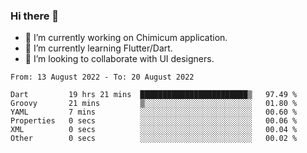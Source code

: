 ### Hi there 👋

<!--
**devcat37/devcat37** is a ✨ _special_ ✨ repository because its `README.md` (this file) appears on your GitHub profile.-->


- 🔭 I’m currently working on Chimicum application.
- 🌱 I’m currently learning Flutter/Dart.
- 👯 I’m looking to collaborate with UI designers.
<!-- - 🤔 I’m looking for help with ... -->

<!--START_SECTION:waka-->

```text
From: 13 August 2022 - To: 20 August 2022

Dart         19 hrs 21 mins  ████████████████████████▒   97.49 %
Groovy       21 mins         ▒░░░░░░░░░░░░░░░░░░░░░░░░   01.80 %
YAML         7 mins          ░░░░░░░░░░░░░░░░░░░░░░░░░   00.60 %
Properties   0 secs          ░░░░░░░░░░░░░░░░░░░░░░░░░   00.06 %
XML          0 secs          ░░░░░░░░░░░░░░░░░░░░░░░░░   00.04 %
Other        0 secs          ░░░░░░░░░░░░░░░░░░░░░░░░░   00.02 %
```

<!--END_SECTION:waka-->
